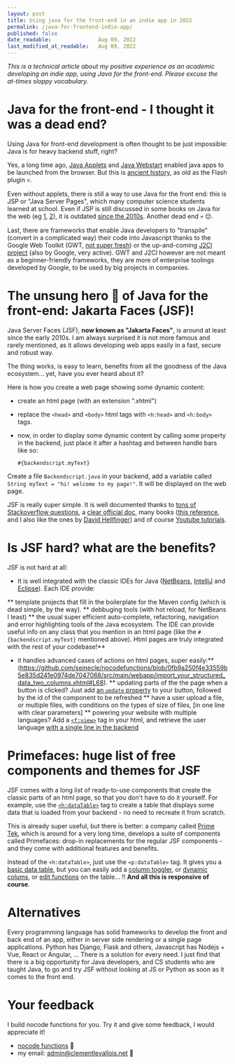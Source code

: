 ```yaml
---
layout: post
title: Using java for the front-end in an indie app in 2022
permalink: /java-for-frontend-indie-app/
published: false
date_readable:               Aug 09, 2022
last_modified_at_readable:   Aug 09, 2022
---
```


*This is a technical article about my positive experience as an academic developing an indie app, using Java for the front-end.
Please excuse the at-times sloppy vocabulary.*

# Java for the front-end - I thought it was a dead end?

Using Java for front-end development is often thought to be just impossible: Java is for heavy backend stuff, right?

Yes, a long time ago, [Java Applets](https://en.wikipedia.org/wiki/Java_applet) and [Java Webstart](https://en.wikipedia.org/wiki/Java_Web_Start) enabled java apps to be launched from the browser. But this is [ancient history](https://www.slideshare.net/HendrikEbbers/java-webstart-is-dead-what-should-we-do-now), as old as the Flash plugin 💀.

Even without applets, there is still a way to use Java for the front end: this is JSP or "Java Server Pages", which many computer science students learned at school.
Even if JSP is still discussed in some books on Java for the web (eg [1](https://www.amazon.com/Java-Jakarta-Recipes-Problem-Solution-Enterprise-ebook/dp/B0B6Z9JTNH), [2](https://www.amazon.com/Beginning-Jakarta-Web-Development-Applications/dp/1484258657)), it is outdated [since the 2010s](https://odoepner.wordpress.com/2015/03/11/is-jsp-an-unsupported-deprecated-part-of-jee/). Another dead end 💀 😔. 

Last, there are frameworks that enable Java developers to "transpile" (convert in a complicated way) their code into Javascript thanks to the Google Web Toolkit (GWT, [not super fresh](https://groups.google.com/g/google-web-toolkit/c/FeEI0Rl7cyw/m/OU0HHvxtBQAJ?pli=1)) or the up-and-coming [J2Cl project](https://github.com/google/j2cl) (also by Google, very active).
GWT and J2Cl however are not meant as a beginner-friendly frameworks, they are more of enterprise toolings developed by Google, to be used by big projects in companies.

# The unsung hero 🌈 of Java for the front-end: Jakarta Faces (JSF)!

Java Server Faces (JSF), **now known as "Jakarta Faces"**, is around at least since the early 2010s. I am always surprised it is not more famous and rarely mentioned, as it allows developing web apps easily in a fast, secure and robust way.

The thing works, is easy to learn, benefits from all the goodness of the Java ecosystem... yet, have you ever heard about it?

Here is how you create a web page showing some dynamic content:

- create an html page (with an extension ".xhtml")
- replace the `<head>` and `<body>` html tags with `<h:head>` and `<h:body>` tags.
- now, in order to display some dynamic content by calling some property in the backend, just place it after a hashtag and between handle bars like so:

  `#{backendscript.myText}`
  
Create a file `Backendscript.java` in your backend, add a variable called `String myText = "hi! welcome to my page!"`. It will be displayed on the web page.

JSF is really super simple. It is well documented thanks to [tons of Stackoverflow questions](https://stackoverflow.com/questions/tagged/jsf), a [clear official doc](https://eclipse-ee4j.github.io/jakartaee-tutorial/), many books ([this reference](https://link.springer.com/book/10.1007/978-1-4842-7310-4), and I also like the ones by [David Hellfinger](https://www.amazon.fr/Java-Application-Development-Enterprise-applications-ebook/dp/B072MFGRVF)) and of course [Youtube tutorials](https://www.youtube.com/watch?v=-Jbuy8aaLVA).

# Is JSF hard? what are the benefits?

JSF is not hard at all:

* It is well integrated with the classic IDEs for Java ([NetBeans](https://netbeans.apache.org/), [IntelliJ](https://www.jetbrains.com/idea/) and [Eclipse](https://www.eclipse.org/ide/)). Each IDE provide:

** template projects that fill in the boilerplate for the Maven config (which is dead simple, by the way).
** debbuging tools (with hot reload, for NetBeans I least)
** the usual super efficient auto-complete, refactoring, navigation and error highlighting tools of the Java ecosystem. The IDE can provide useful info on any class that you mention in an html page (like the `#{backendscript.myText}` mentioned above). Html pages are truly integrated with the rest of your codebase!**

* it handles advanced cases of actions on html pages, super easily:**
(https://github.com/seinecle/nocodefunctions/blob/0fb9a250f4e33559b5e835d241e0974de7047068/src/main/webapp/import_your_structured_data_two_columns.xhtml#L68).
** updating parts of the the page when a button is clicked? Just add [an `update` property](https://github.com/seinecle/nocodefunctions/blob/0fb9a250f4e33559b5e835d241e0974de7047068/src/main/webapp/index.xhtml#L215) to your button, followed by the id of the component to be refreshed
** have a user upload a file, or multiple files, with conditions on the types of size of files, [in one line with clear parameters]
** powering your website with multiple languages? Add a [`<f:view>`](https://github.com/seinecle/nocodefunctions/blob/0fb9a250f4e33559b5e835d241e0974de7047068/src/main/webapp/who.xhtml#L8) tag in your html, and retrieve the user language [with a single line in the backend](https://github.com/seinecle/nocodefunctions/blob/0fb9a250f4e33559b5e835d241e0974de7047068/src/main/java/net/clementlevallois/nocodeapp/web/front/backingbeans/ActiveLocale.java#L40)





# Primefaces: huge list of free components and themes for JSF

JSF comes with a long list of ready-to-use components that create the classic parts of an html page, so that you don't have to do it yourself.
For example, use the [`<h:dataTable>`](https://www.javatpoint.com/jsf-datatable) tag to create a table that displays some data that is loaded from your backend - no need to recreate it from scratch.

This is already super useful, but there is better: a company called [Prime Tek](https://www.primefaces.org/), which is around for a very long time, develops a suite of components called Primefaces: drop-in replacements for the regular JSF components - and they come with additional features and benefits.

Instead of the `<h:dataTable>`, just use the `<p:dataTable>` tag. It gives you a [basic data table](https://www.primefaces.org/showcase/ui/data/datatable/basic.xhtml), but you can easily add a [column toggler](https://www.primefaces.org/showcase/ui/data/datatable/columnToggler.xhtml), or [dynamic colums](https://www.primefaces.org/showcase/ui/data/datatable/columns.xhtml), or [edit functions](https://www.primefaces.org/showcase/ui/data/datatable/edit.xhtml) on the table... !! **And all this is responsive of course**.

# Alternatives

Every programming language has solid frameworks to develop the front and back end of an app, either in server side rendering or a single page applications. Python has Django, Flask and others, Javascript has Nodejs + Vue, React or Angular, ... There is a solution for every need. I just find that there is a big opportunity for Java developers, and CS students who are taught Java, to go and try JSF without looking at JS or Python as soon as it comes to the front end.






# Your feedback
I build nocode functions for you. Try it and give some feedback, I would appreciate it!

* [nocode functions](https://nocodefunctions.com) 🔎
* my email: [admin@clementlevallois.net](mailto:admin@clementlevallois.net) 📧
